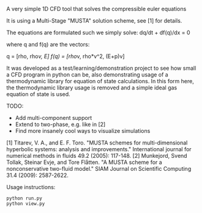 A very simple 1D CFD tool that solves the compressible euler equations


It is using a Multi-Stage "MUSTA" solution scheme, see [1] for
details.

The equations are formulated such we simply solve:
dq/dt + df(q)/dx = 0

where q and f(q) are the vectors:

q = [rho, rho*v, E]
f(q) = [rho*v, rho*v^2, (E+p)v]

It was developed as a test/learning/demonstration project to see how
small a CFD program in python can be, also demonstrating usage of a
thermodynamic library for equation of state calculations. In this
form here, the thermodynamic library usage is removed and a simple
ideal gas equation of state is used.

TODO:
 - Add multi-component support
 - Extend to two-phase, e.g. like in [2]
 - Find more insanely cool ways to visualize simulations

[1] Titarev, V. A., and E. F. Toro. "MUSTA schemes for multi-dimensional hyperbolic systems: analysis and improvements." International journal for numerical methods in fluids 49.2 (2005): 117-148.
[2] Munkejord, Svend Tollak, Steinar Evje, and Tore Flåtten. "A MUSTA scheme for a nonconservative two-fluid model." SIAM Journal on Scientific Computing 31.4 (2009): 2587-2622.

Usage instructions:
```
python run.py
python view.py 
```